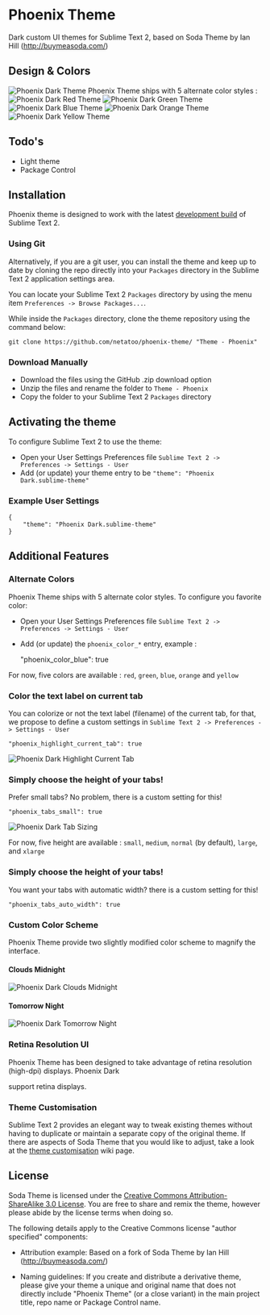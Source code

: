 # Phoenix Theme

Dark custom UI themes for Sublime Text 2, based on Soda Theme by Ian Hill (http://buymeasoda.com/)

## Design & Colors

![Phoenix Dark Theme](http://img38.imageshack.us/img38/3320/phoenixdark.png?v=1)
Phoenix Theme ships with 5 alternate color styles :
![Phoenix Dark Red Theme](http://img204.imageshack.us/img204/5171/phoenixdarkred.png?v=1)
![Phoenix Dark Green Theme](http://img88.imageshack.us/img88/2007/phoenixdarkgreen.png?v=1)
![Phoenix Dark Blue Theme](http://img341.imageshack.us/img341/5929/phoenixdarkblue.png?v=1)
![Phoenix Dark Orange Theme](http://img692.imageshack.us/img692/2741/phoenixdarkorange.png?v=1)
![Phoenix Dark Yellow Theme](http://img40.imageshack.us/img40/8550/phoenixdarkyellow.png?v=1)

## Todo's

- Light theme
- Package Control

## Installation

Phoenix theme is designed to work with the latest [development build](http://www.sublimetext.com/dev) of Sublime Text 2.

### Using Git

Alternatively, if you are a git user, you can install the theme and keep up to date by cloning the repo directly into your `Packages` directory in the Sublime Text 2 application settings area.

You can locate your Sublime Text 2 `Packages` directory by using the menu item `Preferences -> Browse Packages...`.

While inside the `Packages` directory, clone the theme repository using the command below:

    git clone https://github.com/netatoo/phoenix-theme/ "Theme - Phoenix"

### Download Manually

* Download the files using the GitHub .zip download option
* Unzip the files and rename the folder to `Theme - Phoenix`
* Copy the folder to your Sublime Text 2 `Packages` directory

## Activating the theme

To configure Sublime Text 2 to use the theme:

* Open your User Settings Preferences file `Sublime Text 2 -> Preferences -> Settings - User`
* Add (or update) your theme entry to be `"theme": "Phoenix Dark.sublime-theme"`

### Example User Settings

    {
        "theme": "Phoenix Dark.sublime-theme"
    }

## Additional Features

### Alternate Colors

Phoenix Theme ships with 5 alternate color styles. To configure you favorite color:

* Open your User Settings Preferences file `Sublime Text 2 -> Preferences -> Settings - User`
* Add (or update) the `phoenix_color_*` entry, example :

    "phoenix_color_blue": true

For now, five colors are available : `red`, `green`, `blue`, `orange` and `yellow`

### Color the text label on current tab

You can colorize or not the text label (filename) of the current tab, for that, we propose to define a custom settings in `Sublime Text 2 -> Preferences -> Settings - User`

    "phoenix_highlight_current_tab": true    

![Phoenix Dark Highlight Current Tab](http://img341.imageshack.us/img341/6887/phoenixhighlightcurrent.png?v=1)

### Simply choose the height of your tabs!

Prefer small tabs? No problem, there is a custom setting for this!

    "phoenix_tabs_small": true

![Phoenix Dark Tab Sizing](http://img853.imageshack.us/img853/9093/phoenixtabssizing.png?v=1)

For now, five height are available : `small`, `medium`, `normal` (by default), `large`, and `xlarge`

### Simply choose the height of your tabs!

You want your tabs with automatic width? there is a custom setting for this!

    "phoenix_tabs_auto_width": true

### Custom Color Scheme

Phoenix Theme provide two slightly modified color scheme to magnify the interface.

#### Clouds Midnight
![Phoenix Dark Clouds Midnight](http://img809.imageshack.us/img809/4797/phoenixcloudsmidnightsc.png?v=1)

#### Tomorrow Night
![Phoenix Dark Tomorrow Night](http://img269.imageshack.us/img269/8480/phoenixtomorrowscheme.png?v=1)

### Retina Resolution UI

Phoenix Theme has been designed to take advantage of retina resolution (high-dpi) displays. Phoenix Dark<div></div> support retina displays.

### Theme Customisation

Sublime Text 2 provides an elegant way to tweak existing themes without having to duplicate or maintain a separate copy of the original theme. If there are aspects of Soda Theme that you would like to adjust, take a look at the [theme customisation](https://github.com/buymeasoda/soda-theme/wiki/Theme-customisation) wiki page.

## License

Soda Theme is licensed under the [Creative Commons Attribution-ShareAlike 3.0 License](http://creativecommons.org/licenses/by-sa/3.0/). You are free to share and remix the theme, however please abide by the license terms when doing so. 

The following details apply to the Creative Commons license "author specified" components:

* Attribution example: Based on a fork of Soda Theme by Ian Hill (http://buymeasoda.com/)

* Naming guidelines: If you create and distribute a derivative theme, please give your theme a unique and original name that does not directly include "Phoenix Theme" (or a close variant) in the main project title, repo name or Package Control name.